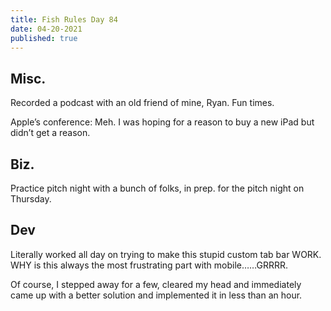 ```yaml
---
title: Fish Rules Day 84
date: 04-20-2021
published: true
---
```


## Misc.

Recorded a podcast with an old friend of mine, Ryan.  Fun times.

Apple’s conference:  Meh.  I was hoping for a reason to buy a new iPad but didn’t get a reason.

## Biz.

Practice pitch night with a bunch of folks, in prep. for the pitch night on Thursday.

## Dev

Literally worked all day on trying to make this stupid custom tab bar WORK.  WHY is this always the most frustrating part with mobile……GRRRR.

Of course, I stepped away for a few, cleared my head and immediately came up with a better solution and implemented it in  less than an hour.